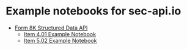 # Example notebooks for sec-api.io

- [Form 8K Structured Data API](https://sec-api.io/docs/form-8k-data-search-api)
    - [Item 4.01 Example Notebook](./notebooks/form-8k/8k-item-4-01-tutorial-website.ipynb)
    - [Item 5.02 Example Notebook](./notebooks/form-8k/8k-item-5-02-tutorial-website.ipynb)